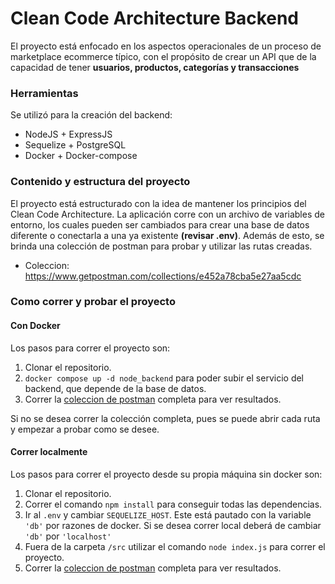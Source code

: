 # Clean Code Architecture Backend

El proyecto está enfocado en los aspectos operacionales de un proceso de marketplace ecommerce típico, con el propósito de crear un API que de la capacidad de tener **usuarios, productos, categorías y transacciones**

### Herramientas

Se utilizó para la creación del backend:
 - NodeJS + ExpressJS
 - Sequelize + PostgreSQL
 - Docker + Docker-compose
 
 ### Contenido y estructura del proyecto
 
 El proyecto está estructurado con la idea de mantener los principios del Clean Code Architecture. La aplicación corre con un archivo de variables de entorno, los cuales pueden ser cambiados para crear una base de datos diferente o conectarla a una ya existente **(revisar .env)**. Además de esto, se brinda una colección de postman para probar y utilizar las rutas creadas.
 
 - Coleccion: https://www.getpostman.com/collections/e452a78cba5e27aa5cdc
 
 ### Como correr y probar el proyecto
 
 #### Con Docker
 
 Los pasos para correr el proyecto son:
 
 1. Clonar el repositorio.
 2. ``docker compose up -d node_backend`` para poder subir el servicio del backend, que depende de la base de datos.
 3. Correr la [coleccion de postman](https://www.getpostman.com/collections/e452a78cba5e27aa5cdc) completa para ver resultados.
 
 Si no se desea correr la colección completa, pues se puede abrir cada ruta y empezar a probar como se desee.
 
 #### Correr localmente
 
 Los pasos para correr el proyecto desde su propia máquina sin docker son:
 
 1. Clonar el repositorio.
 2. Correr el comando ``npm install`` para conseguir todas las dependencias.
 3. Ir al ``.env`` y cambiar ``SEQUELIZE_HOST``. Este está pautado con la variable ``'db'`` por razones de docker. Si se desea correr local deberá de cambiar ``'db'`` por ``'localhost'``
 4. Fuera de la carpeta ``/src`` utilizar el comando ``node index.js`` para correr el proyecto.
 5. Correr la [coleccion de postman](https://www.getpostman.com/collections/e452a78cba5e27aa5cdc) completa para ver resultados.


